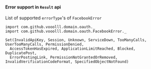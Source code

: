 #### Error support in `Result` api

List of supported `errorType`'s of `FacebookError`
```tut:silent
import com.github.vooolll.domain.oauth._
import com.github.vooolll.domain.oauth.FacebookError._

Set(InvalidApiKey, Session, Unknown, ServiceDown, TooManyCalls, UserTooManyCalls, PermissionDenied,
  AccessTokenHasExpired, ApplicationLimitReached, Blocked, DuplicatePost,
  ErrorPostingLink, PermissionNotGrantedOrRemoved, InvalidVerificationCodeFormat, SpecifiedObjectNotFound)
```